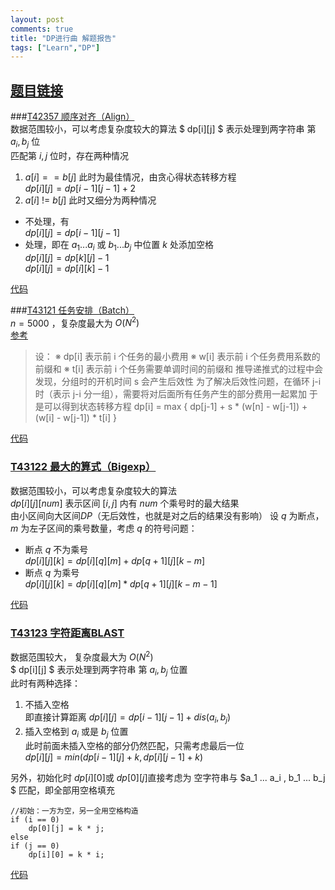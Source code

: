 ```yaml
---
layout: post
comments: true
title: "DP进行曲 解题报告"
tags: ["Learn","DP"]
---
```

## [题目链接](https://www.luogu.org/contestnew/show/10127)  

###[T42357 顺序对齐（Align）](https://www.luogu.org/problemnew/show/T42357)  
数据范围较小，可以考虑复杂度较大的算法
$ dp[i][j] $ 表示处理到两字符串 第 $a_i, b_j$ 位  
匹配第 $i, j$ 位时，存在两种情况  
1. $a[i] == b[j]$ 此时为最佳情况，由贪心得状态转移方程  
$dp[i][j] = dp[i-1][j-1] + 2$  
2. $a[i]$  $!=$ $b[j]$ 此时又细分为两种情况   
* 不处理，有  
$dp[i][j] = dp[i-1][j-1]$  
* 处理，即在 $a_1... a_i$ 或 $b_1 ... b_j$ 中位置 $k$ 处添加空格  
$dp[i][j] = dp[k][j] - 1$  
$dp[i][j] = dp[i][k] - 1$  

[代码](https://paste.ubuntu.com/p/xxPKGmdJNb/)  

###[T43121 任务安排（Batch）](https://www.luogu.org/problemnew/show/T43121)  
$n = 5000$ ，复杂度最大为  $O (N^2)$   
[参考](https://www.cnblogs.com/keshuqi/p/6068730.html)  
>设：
>※ dp[i] 表示前 i 个任务的最小费用
>※ w[i] 表示前 i 个任务费用系数的前缀和
>※ t[i] 表示前 i 个任务需要单调时间的前缀和
>推导递推式的过程中会发现，分组时的开机时间 s 会产生后效性
>为了解决后效性问题，在循环 j-i 时（表示 j-i 分一组），需要将对后面所有任务产生的部分费用一起累加
>于是可以得到状态转移方程
>dp[i] = max { dp[j-1] + s * (w[n] - w[j-1]) + (w[i] - w[j-1]) * t[i] }

[代码](https://paste.ubuntu.com/p/Ny3Xfy49DN/)  

### [T43122 最大的算式（Bigexp）](https://www.luogu.org/problemnew/show/T43122#sub)  
数据范围较小，可以考虑复杂度较大的算法  
$dp[i][j][num]$ 表示区间 $[i, j]$ 内有 $num$ 个乘号时的最大结果  
由小区间向大区间$DP$（无后效性，也就是对之后的结果没有影响）
设 $q$ 为断点， $m$ 为左子区间的乘号数量，考虑 $q$ 的符号问题：
* 断点 $q$ 不为乘号  
$dp[i][j][k] = dp[i][q][m] + dp[q+1][j][k-m]$
* 断点 $q$ 为乘号  
$dp[i][j][k] = dp[i][q][m] * dp[q+1][j][k-m-1]$  

[代码](https://paste.ubuntu.com/p/ycbqYRwstj/)  

### [T43123 字符距离BLAST](https://www.luogu.org/problemnew/show/T43123)  
数据范围较大， 复杂度最大为  $O (N^2)$   
$ dp[i][j] $ 表示处理到两字符串 第 $a_i, b_j$ 位置  
此时有两种选择：  
1. 不插入空格  
即直接计算距离 $dp[i][j] = dp[i-1][j-1] + dis(a_i, b_j)$  
2. 插入空格到 $a_i$ 或是 $b_j$ 位置  
此时前面未插入空格的部分仍然匹配，只需考虑最后一位    
$dp[i][j] = min (dp[i-1][j] + k, dp[i][j-1] + k)$  

另外，初始化时 $dp[i][0]$或 $dp[0][j]$直接考虑为 空字符串与 $a_1 ... a_i , b_1 ... b_j $ 匹配，即全部用空格填充  
```
//初始：一方为空，另一全用空格构造 
if (i == 0)
	dp[0][j] = k * j;
else
if (j == 0)
	dp[i][0] = k * i;
```
[代码](https://paste.ubuntu.com/p/vPRD4VcQrK/)  


